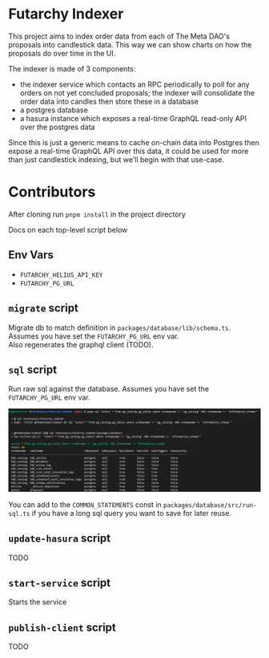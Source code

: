 # Futarchy Indexer

This project aims to index order data from each of The Meta DAO's proposals into candlestick data. 
This way we can show charts on how the proposals do over time in the UI.

The indexer is made of 3 components:
- the indexer service which contacts an RPC periodically to poll for any orders on not yet concluded proposals; the indexer will consolidate the order data into candles then store these in a database
- a postgres database
- a hasura instance which exposes a real-time GraphQL read-only API over the postgres data

Since this is just a generic means to cache on-chain data into Postgres then expose a real-time GraphQL API over this data, it could be used for more than just candlestick indexing, but we'll begin with that use-case.

# Contributors

After cloning run `pnpm install` in the project directory

Docs on each top-level script below

## Env Vars
- `FUTARCHY_HELIUS_API_KEY`
- `FUTARCHY_PG_URL`

## `migrate` script

Migrate db to match definition in `packages/database/lib/schema.ts`. Assumes you have set the `FUTARCHY_PG_URL` env var.  
Also regenerates the graphql client (TODO).

## `sql` script

Run raw sql against the database. Assumes you have set the `FUTARCHY_PG_URL` env var.

![](./docs/assets/pnpm-sql.png)

You can add to the `COMMON_STATEMENTS` const in `packages/database/src/run-sql.ts` if you have a long sql query you want to save for later reuse.

## `update-hasura` script

TODO

## `start-service` script

Starts the service

## `publish-client` script

TODO
